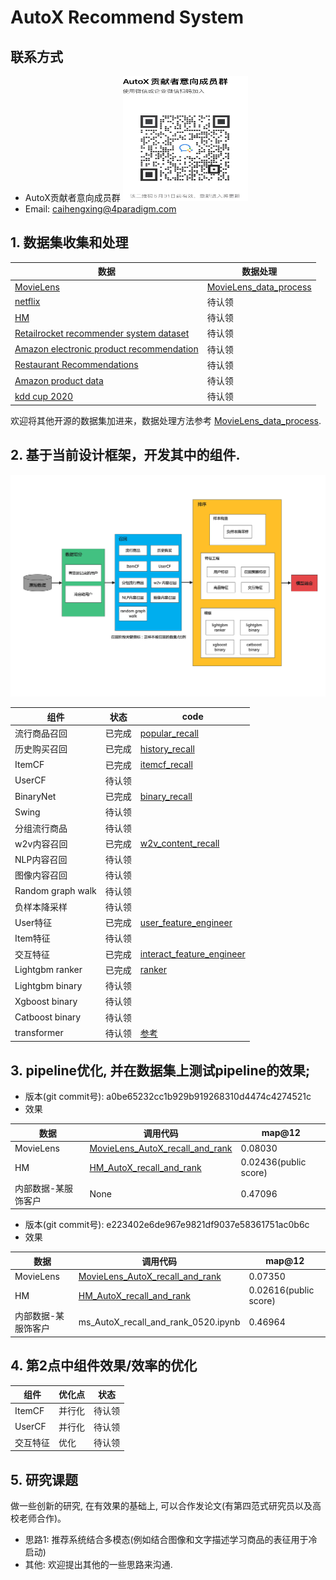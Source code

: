 # AutoX Recommend System

## 联系方式

- AutoX贡献者意向成员群
  <img src="../../img/developers_0531.jpeg" width = "200" height = "200" alt="wechat" align=center/>
- Email: caihengxing@4paradigm.com


## 1. 数据集收集和处理
|数据 | 数据处理 |
|------------ | ------------- |
|[MovieLens](https://grouplens.org/datasets/movielens/25m/) | [MovieLens_data_process](./data_process/MovieLens_data_process.ipynb) |
|[netflix](https://www.kaggle.com/datasets/netflix-inc/netflix-prize-data?select=README) | 待认领 |
|[HM](https://www.kaggle.com/competitions/h-and-m-personalized-fashion-recommendations/data) | 待认领 |
|[Retailrocket recommender system dataset](https://www.kaggle.com/datasets/retailrocket/ecommerce-dataset?select=events.csv) | 待认领 |
|[Amazon electronic product recommendation](https://www.kaggle.com/datasets/prokaggler/amazon-electronic-product-recommendation) | 待认领 |
|[Restaurant Recommendations](https://www.kaggle.com/datasets/teesoong/ml-challenge?select=checkins.csv) | 待认领 |
|[Amazon product data](http://jmcauley.ucsd.edu/data/amazon/) | 待认领 |
|[kdd cup 2020](https://tianchi.aliyun.com/competition/entrance/231785/introduction) | 待认领 |

欢迎将其他开源的数据集加进来，数据处理方法参考 [MovieLens_data_process](./data_process/MovieLens_data_process.ipynb).

## 2. 基于当前设计框架，开发其中的组件.
![Framework](./img/framework_0512.png)

|组件 | 状态 | code |
|------------ | ------------- | ------------- |
| 流行商品召回 | 已完成 | [popular_recall](./recall_and_rank/recalls/popular_recall.py) | 
| 历史购买召回 | 已完成 | [history_recall](./recall_and_rank/recalls/history_recall.py)  | 
| ItemCF | 已完成 | [itemcf_recall](./recall_and_rank/recalls/itemcf_recall.py)  | 
| UserCF | 待认领 |  | 
| BinaryNet | 已完成 | [binary_recall](./recall_and_rank/recalls/binary_recall.py) | 
| Swing | 待认领 |  | 
| 分组流行商品 | 待认领 |  | 
| w2v内容召回 | 已完成 | [w2v_content_recall](./recall_and_rank/recalls/w2v_content_recall.py) | 
| NLP内容召回 | 待认领 |  | 
| 图像内容召回 | 待认领 |  | 
| Random graph walk | 待认领 |  | 
| 负样本降采样 | 待认领 |  | 
| User特征 | 已完成 | [user_feature_engineer](./recall_and_rank/feature_engineer/user_feature_engineer.py)  | 
| Item特征 | 待认领 |  | 
| 交互特征 | 已完成 | [interact_feature_engineer](./recall_and_rank/feature_engineer/interact_feature_engineer.py)  | 
| Lightgbm ranker | 已完成 | [ranker](./recall_and_rank/ranker/ranker.py)  | 
| Lightgbm binary | 待认领 |  | 
| Xgboost binary | 待认领 |  | 
| Catboost binary | 待认领 |  | 
| transformer | 待认领 | [参考](https://keras.io/examples/structured_data/movielens_recommendations_transformers/) | 

## 3. pipeline优化, 并在数据集上测试pipeline的效果;

- 版本(git commit号): a0be65232cc1b929b919268310d4474c4274521c
- 效果

|数据 | 调用代码 | map@12 |
|------------ | ------------- | ------------- |
| MovieLens | [MovieLens_AutoX_recall_and_rank](./demo/MovieLens/MovieLens_AutoX_recall_and_rank.ipynb) | 0.08030 |
| HM | [HM_AutoX_recall_and_rank](./demo/HM/HM_AutoX_recall_and_rank.ipynb) | 0.02436(public score) |
| 内部数据-某服饰客户 | None | 0.47096 |

- 版本(git commit号): e223402e6de967e9821df9037e58361751ac0b6c
- 效果

|数据 | 调用代码 | map@12 |
|------------ | ------------- | ------------- |
| MovieLens | [MovieLens_AutoX_recall_and_rank](./demo/MovieLens/MovieLens_AutoX_recall_and_rank_0520.ipynb) | 0.07350 |
| HM | [HM_AutoX_recall_and_rank](./demo/HM/HM_AutoX_recall_and_rank_0520.ipynb) | 0.02616(public score) |
| 内部数据-某服饰客户 | ms_AutoX_recall_and_rank_0520.ipynb | 0.46964 |

## 4. 第2点中组件效果/效率的优化

| 组件 | 优化点 | 状态 |
|-------- | --------- | ------- |
| ItemCF | 并行化 | 待认领 |
| UserCF | 并行化 | 待认领 |
| 交互特征 | 优化 | 待认领 |

## 5. 研究课题
做一些创新的研究, 在有效果的基础上, 可以合作发论文(有第四范式研究员以及高校老师合作)。

- 思路1: 推荐系统结合多模态(例如结合图像和文字描述学习商品的表征用于冷启动)
- 其他: 欢迎提出其他的一些思路来沟通.
